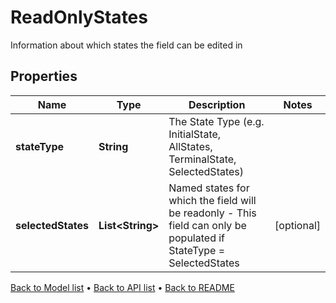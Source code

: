 

# ReadOnlyStates

Information about which states the field can be edited in

## Properties

| Name | Type | Description | Notes |
|------------ | ------------- | ------------- | -------------|
|**stateType** | **String** | The State Type (e.g. InitialState, AllStates, TerminalState, SelectedStates) |  |
|**selectedStates** | **List&lt;String&gt;** | Named states for which the field will be readonly - This field can only be populated if StateType &#x3D; SelectedStates |  [optional] |



[Back to Model list](../README.md#documentation-for-models) &#8226; [Back to API list](../README.md#documentation-for-api-endpoints) &#8226; [Back to README](../README.md)


